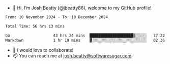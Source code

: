 - 👋 Hi, I’m Josh Beatty (@jbeatty88), welcome to my GitHub profile!

<!--START_SECTION:waka-->

```txt
From: 10 November 2024 - To: 10 December 2024

Total Time: 56 hrs 13 mins

Go                   43 hrs 24 mins  ███████████████████▒░░░░░   77.22 %
Markdown             1 hr 19 mins    ▓░░░░░░░░░░░░░░░░░░░░░░░░   02.36 %
```

<!--END_SECTION:waka-->

- 💞️ I would love to collaborate!
- 📫 You can reach me at josh.beatty@softwaresugar.com

<!---
jbeatty88/jbeatty88 is a ✨ special ✨ repository because its `README.md` (this file) appears on your GitHub profile.
You can click the Preview link to take a look at your changes.
--->

